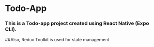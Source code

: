 # Todo-App
### This is a Todo-app project created using React Native (Expo CLI).

##Also, Redux Toolkit is used for state management
